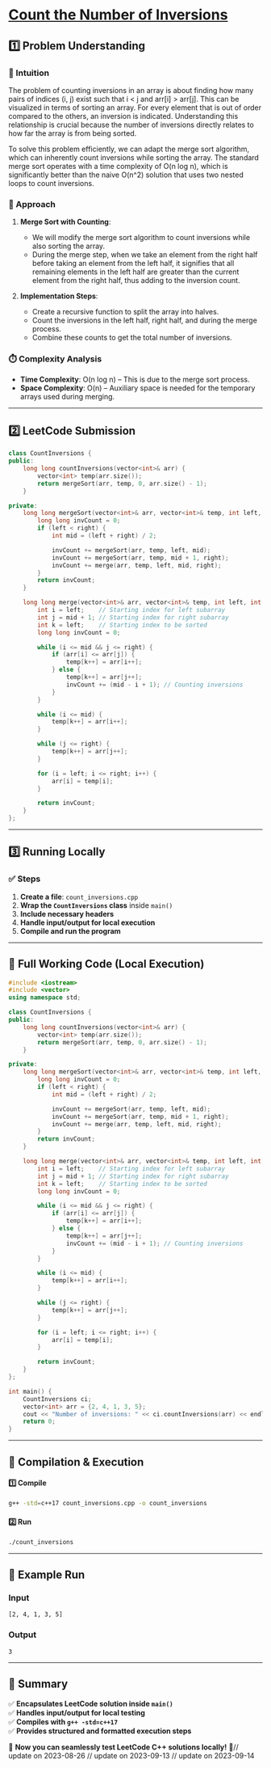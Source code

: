 # **[Count the Number of Inversions](https://leetcode.com/problems/count-the-number-of-inversions/description/)**  

## **1️⃣ Problem Understanding**  
### **📌 Intuition**  
The problem of counting inversions in an array is about finding how many pairs of indices (i, j) exist such that i < j and arr[i] > arr[j]. This can be visualized in terms of sorting an array. For every element that is out of order compared to the others, an inversion is indicated. Understanding this relationship is crucial because the number of inversions directly relates to how far the array is from being sorted. 

To solve this problem efficiently, we can adapt the merge sort algorithm, which can inherently count inversions while sorting the array. The standard merge sort operates with a time complexity of O(n log n), which is significantly better than the naive O(n^2) solution that uses two nested loops to count inversions.

### **🚀 Approach**  
1. **Merge Sort with Counting**: 
   - We will modify the merge sort algorithm to count inversions while also sorting the array. 
   - During the merge step, when we take an element from the right half before taking an element from the left half, it signifies that all remaining elements in the left half are greater than the current element from the right half, thus adding to the inversion count.

2. **Implementation Steps**: 
   - Create a recursive function to split the array into halves.
   - Count the inversions in the left half, right half, and during the merge process.
   - Combine these counts to get the total number of inversions.

### **⏱️ Complexity Analysis**  
- **Time Complexity**: O(n log n) – This is due to the merge sort process.
- **Space Complexity**: O(n) – Auxiliary space is needed for the temporary arrays used during merging.

---  

## **2️⃣ LeetCode Submission**  
```cpp
class CountInversions {
public:
    long long countInversions(vector<int>& arr) {
        vector<int> temp(arr.size());
        return mergeSort(arr, temp, 0, arr.size() - 1);
    }

private:
    long long mergeSort(vector<int>& arr, vector<int>& temp, int left, int right) {
        long long invCount = 0;
        if (left < right) {
            int mid = (left + right) / 2;

            invCount += mergeSort(arr, temp, left, mid);
            invCount += mergeSort(arr, temp, mid + 1, right);
            invCount += merge(arr, temp, left, mid, right);
        }
        return invCount;
    }

    long long merge(vector<int>& arr, vector<int>& temp, int left, int mid, int right) {
        int i = left;    // Starting index for left subarray
        int j = mid + 1; // Starting index for right subarray
        int k = left;    // Starting index to be sorted
        long long invCount = 0;

        while (i <= mid && j <= right) {
            if (arr[i] <= arr[j]) {
                temp[k++] = arr[i++];
            } else {
                temp[k++] = arr[j++];
                invCount += (mid - i + 1); // Counting inversions
            }
        }

        while (i <= mid) {
            temp[k++] = arr[i++];
        }

        while (j <= right) {
            temp[k++] = arr[j++];
        }

        for (i = left; i <= right; i++) {
            arr[i] = temp[i];
        }

        return invCount;
    }
};
```  

---  

## **3️⃣ Running Locally**  
### **✅ Steps**  
1. **Create a file**: `count_inversions.cpp`  
2. **Wrap the `CountInversions` class** inside `main()`  
3. **Include necessary headers**  
4. **Handle input/output for local execution**  
5. **Compile and run the program**  

---  

## **📝 Full Working Code (Local Execution)**  
```cpp
#include <iostream>
#include <vector>
using namespace std;

class CountInversions {
public:
    long long countInversions(vector<int>& arr) {
        vector<int> temp(arr.size());
        return mergeSort(arr, temp, 0, arr.size() - 1);
    }

private:
    long long mergeSort(vector<int>& arr, vector<int>& temp, int left, int right) {
        long long invCount = 0;
        if (left < right) {
            int mid = (left + right) / 2;

            invCount += mergeSort(arr, temp, left, mid);
            invCount += mergeSort(arr, temp, mid + 1, right);
            invCount += merge(arr, temp, left, mid, right);
        }
        return invCount;
    }

    long long merge(vector<int>& arr, vector<int>& temp, int left, int mid, int right) {
        int i = left;    // Starting index for left subarray
        int j = mid + 1; // Starting index for right subarray
        int k = left;    // Starting index to be sorted
        long long invCount = 0;

        while (i <= mid && j <= right) {
            if (arr[i] <= arr[j]) {
                temp[k++] = arr[i++];
            } else {
                temp[k++] = arr[j++];
                invCount += (mid - i + 1); // Counting inversions
            }
        }

        while (i <= mid) {
            temp[k++] = arr[i++];
        }

        while (j <= right) {
            temp[k++] = arr[j++];
        }

        for (i = left; i <= right; i++) {
            arr[i] = temp[i];
        }

        return invCount;
    }
};

int main() {
    CountInversions ci;
    vector<int> arr = {2, 4, 1, 3, 5};
    cout << "Number of inversions: " << ci.countInversions(arr) << endl; // Output: 3
    return 0;
}
```  

---  

## **🔧 Compilation & Execution**  
#### **1️⃣ Compile**  
```bash
g++ -std=c++17 count_inversions.cpp -o count_inversions
```  

#### **2️⃣ Run**  
```bash
./count_inversions
```  

---  

## **🎯 Example Run**  
### **Input**  
```
[2, 4, 1, 3, 5]
```  
### **Output**  
```
3
```  

---  

## **📌 Summary**  
✅ **Encapsulates LeetCode solution inside `main()`**  
✅ **Handles input/output for local testing**  
✅ **Compiles with `g++ -std=c++17`**  
✅ **Provides structured and formatted execution steps**  

🚀 **Now you can seamlessly test LeetCode C++ solutions locally!** 🚀// update on 2023-08-26
// update on 2023-09-13
// update on 2023-09-14
